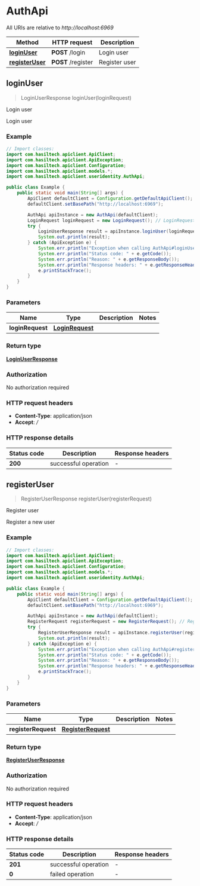 # AuthApi

All URIs are relative to *http://localhost:6969*

Method | HTTP request | Description
------------- | ------------- | -------------
[**loginUser**](AuthApi.md#loginUser) | **POST** /login | Login user
[**registerUser**](AuthApi.md#registerUser) | **POST** /register | Register user



## loginUser

> LoginUserResponse loginUser(loginRequest)

Login user

Login user

### Example

```java
// Import classes:
import com.hasiltech.apiclient.ApiClient;
import com.hasiltech.apiclient.ApiException;
import com.hasiltech.apiclient.Configuration;
import com.hasiltech.apiclient.models.*;
import com.hasiltech.apiclient.useridentity.AuthApi;

public class Example {
    public static void main(String[] args) {
        ApiClient defaultClient = Configuration.getDefaultApiClient();
        defaultClient.setBasePath("http://localhost:6969");

        AuthApi apiInstance = new AuthApi(defaultClient);
        LoginRequest loginRequest = new LoginRequest(); // LoginRequest | 
        try {
            LoginUserResponse result = apiInstance.loginUser(loginRequest);
            System.out.println(result);
        } catch (ApiException e) {
            System.err.println("Exception when calling AuthApi#loginUser");
            System.err.println("Status code: " + e.getCode());
            System.err.println("Reason: " + e.getResponseBody());
            System.err.println("Response headers: " + e.getResponseHeaders());
            e.printStackTrace();
        }
    }
}
```

### Parameters


Name | Type | Description  | Notes
------------- | ------------- | ------------- | -------------
 **loginRequest** | [**LoginRequest**](LoginRequest.md)|  |

### Return type

[**LoginUserResponse**](LoginUserResponse.md)

### Authorization

No authorization required

### HTTP request headers

- **Content-Type**: application/json
- **Accept**: */*

### HTTP response details
| Status code | Description | Response headers |
|-------------|-------------|------------------|
| **200** | successful operation |  -  |


## registerUser

> RegisterUserResponse registerUser(registerRequest)

Register user

Register a new user

### Example

```java
// Import classes:
import com.hasiltech.apiclient.ApiClient;
import com.hasiltech.apiclient.ApiException;
import com.hasiltech.apiclient.Configuration;
import com.hasiltech.apiclient.models.*;
import com.hasiltech.apiclient.useridentity.AuthApi;

public class Example {
    public static void main(String[] args) {
        ApiClient defaultClient = Configuration.getDefaultApiClient();
        defaultClient.setBasePath("http://localhost:6969");

        AuthApi apiInstance = new AuthApi(defaultClient);
        RegisterRequest registerRequest = new RegisterRequest(); // RegisterRequest | 
        try {
            RegisterUserResponse result = apiInstance.registerUser(registerRequest);
            System.out.println(result);
        } catch (ApiException e) {
            System.err.println("Exception when calling AuthApi#registerUser");
            System.err.println("Status code: " + e.getCode());
            System.err.println("Reason: " + e.getResponseBody());
            System.err.println("Response headers: " + e.getResponseHeaders());
            e.printStackTrace();
        }
    }
}
```

### Parameters


Name | Type | Description  | Notes
------------- | ------------- | ------------- | -------------
 **registerRequest** | [**RegisterRequest**](RegisterRequest.md)|  |

### Return type

[**RegisterUserResponse**](RegisterUserResponse.md)

### Authorization

No authorization required

### HTTP request headers

- **Content-Type**: application/json
- **Accept**: */*

### HTTP response details
| Status code | Description | Response headers |
|-------------|-------------|------------------|
| **201** | successful operation |  -  |
| **0** | failed operation |  -  |

